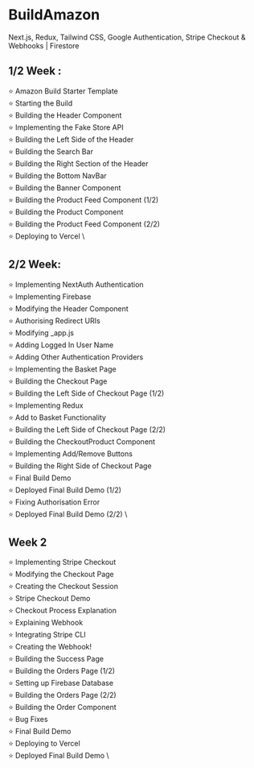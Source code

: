 # BuildAmazon
Next.js, Redux, Tailwind CSS, Google Authentication, Stripe Checkout &amp; Webhooks | Firestore

## 1/2 Week  :
⭐ Amazon Build Starter Template \
⭐ Starting the Build \
⭐ Building the Header Component  \
⭐ Implementing the Fake Store API \
⭐ Building the Left Side of the Header \
⭐ Building the Search Bar  \
⭐ Building the Right Section of the Header \
⭐ Building the Bottom NavBar \
⭐ Building the Banner Component \
⭐ Building the Product Feed Component (1/2) \
⭐ Building the Product Component \
⭐ Building the Product Feed Component (2/2) \
⭐ Deploying to Vercel \

## 2/2 Week:

⭐ Implementing NextAuth Authentication \
⭐ Implementing Firebase \
⭐ Modifying the Header Component \
⭐ Authorising Redirect URIs \
⭐ Modifying _app.js \
⭐ Adding Logged In User Name \
⭐ Adding Other Authentication Providers \
⭐ Implementing the Basket Page \
⭐ Building the Checkout Page \
⭐ Building the Left Side of Checkout Page (1/2) \
⭐ Implementing Redux \
⭐ Add to Basket Functionality \
⭐ Building the Left Side of Checkout Page (2/2) \
⭐ Building the CheckoutProduct Component \
⭐ Implementing Add/Remove Buttons \
⭐ Building the Right Side of Checkout Page \
⭐ Final Build Demo \
⭐ Deployed Final Build Demo (1/2) \
⭐ Fixing Authorisation Error \
⭐ Deployed Final Build Demo (2/2) \


## Week 2

⭐ Implementing Stripe Checkout  \
⭐ Modifying the Checkout Page \
⭐ Creating the Checkout Session \
⭐ Stripe Checkout Demo \
⭐ Checkout Process Explanation \
⭐ Explaining Webhook \
⭐ Integrating Stripe CLI \
⭐ Creating the Webhook! \
⭐ Building the Success Page \
⭐ Building the Orders Page (1/2) \
⭐ Setting up Firebase Database \
⭐ Building the Orders Page (2/2) \
⭐ Building the Order Component \
⭐ Bug Fixes \
⭐ Final Build Demo \
⭐ Deploying to Vercel \
⭐ Deployed Final Build Demo \
